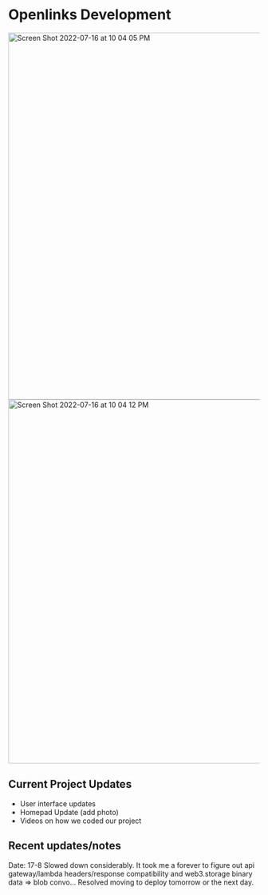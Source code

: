 # Openlinks Development

<img width="734" alt="Screen Shot 2022-07-16 at 10 04 05 PM" src="https://user-images.githubusercontent.com/30084404/179382086-fca97ac9-d587-49a3-95e0-2c119e901429.png">
<img width="728" alt="Screen Shot 2022-07-16 at 10 04 12 PM" src="https://user-images.githubusercontent.com/30084404/179382088-b3257c59-29da-41c9-8840-ae056fc1b3f9.png">

## Current Project Updates
- User interface updates
- Homepad Update (add photo)
- Videos on how we coded our project

## Recent updates/notes

Date: 17-8 Slowed down considerably. It took me a forever to figure out api gateway/lambda headers/response compatibility and web3.storage binary data => blob convo... Resolved moving to deploy tomorrow or the next day.
